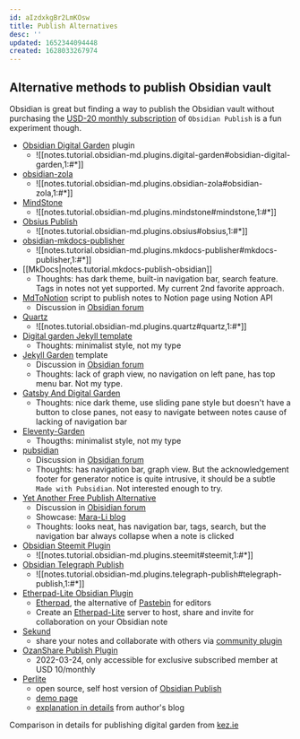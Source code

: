 ```yaml
---
id: aIzdxkgBr2LmKOsw
title: Publish Alternatives
desc: ''
updated: 1652344094448
created: 1628033267974
---
```

## Alternative methods to publish Obsidian vault

Obsidian is great but finding a way to publish the Obsidian vault without purchasing the [USD-20 monthly subscription](https://obsidian.md/publish) of `Obsidian Publish` is a fun experiment though.

- [Obsidian Digital Garden](https://github.com/oleeskild/obsidian-digital-garden) plugin
    - ![[notes.tutorial.obsidian-md.plugins.digital-garden#obsidian-digital-garden,1:#*]]
- [obsidian-zola](https://github.com/ppeetteerrs/obsidian-zola)
    - ![[notes.tutorial.obsidian-md.plugins.obsidian-zola#obsidian-zola,1:#*]]
- [MindStone](https://github.com/TuanManhCao/digital-garden)
    - ![[notes.tutorial.obsidian-md.plugins.mindstone#mindstone,1:#*]]
- [Obsius Publish](https://github.com/jonstodle/obsius-obsidian-plugin)
    - ![[notes.tutorial.obsidian-md.plugins.obsius#obsius,1:#*]]
- [obsidian-mkdocs-publisher](https://github.com/Mara-Li/obsidian-mkdocs-publisher)
    - ![[notes.tutorial.obsidian-md.plugins.mkdocs-publisher#mkdocs-publisher,1:#*]]
- [[MkDocs|notes.tutorial.mkdocs-publish-obsidian]]
    - Thoughts: has dark theme, built-in navigation bar, search feature. Tags in notes not yet supported. My current 2nd favorite approach.
- [MdToNotion](https://github.com/Layjoo/MdToNotion) script to publish notes to Notion page using Notion API
    - Discussion in [Obsidian forum](https://forum.obsidian.md/t/publish-obsidian-note-using-notion/27227)
- [Quartz](https://quartz.jzhao.xyz/)
    - ![[notes.tutorial.obsidian-md.plugins.quartz#quartz,1:#*]]
- [Digital garden Jekyll template](https://github.com/maximevaillancourt/digital-garden-jekyll-template)
    - Thoughts: minimalist style, not my type
- [Jekyll Garden](https://github.com/Jekyll-Garden/jekyll-garden.github.io) template
    - Discussion in [Obsidian forum](https://forum.obsidian.md/t/jekyll-garden-new-jekyll-theme-for-obsidian-users/23296)
    - Thoughts: lack of graph view, no navigation on left pane, has top menu bar. Not my type.
- [Gatsby And Digital Garden](https://github.com/mathieudutour/gatsby-digital-garden/)
    - Thoughts: nice dark theme, use sliding pane style but doesn't have a button to close panes, not easy to navigate between notes cause of lacking of navigation bar
- [Eleventy-Garden](https://github.com/binyamin/eleventy-garden)
    - Thougths: minimalist style, not my type
- [pubsidian](https://github.com/yoursamlan/pubsidian)
    - Discussion in [Obsidian forum](https://forum.obsidian.md/t/pubsidian-free-and-elegant-obsidian-publish-alternative/21825)
    - Thoughts: has navigation bar, graph view. But the acknowledgement footer for generator notice is quite intrusive, it should be a subtle `Made with Pubsidian`. Not interested enough to try.
- [Yet Another Free Publish Alternative](https://github.com/Mara-Li/yet-another-free-publish-alternative)
    - Discussion in [Obisidian forum](https://forum.obsidian.md/t/yet-another-free-publish-alternative-yafpa/23608)
    - Showcase: [Mara-Li blog](https://owlly-house.netlify.app/)
    - Thoughts: looks neat, has navigation bar, tags, search, but the navigation bar always collapse when a note is clicked
- [Obsidian Steemit Plugin](https://github.com/anpigon/obsidian-steemit-plugin)
    - ![[notes.tutorial.obsidian-md.plugins.steemit#steemit,1:#*]]
- [Obsidian Telegraph Publish](https://github.com/reorx/obsidian-telegraph-publish)
    - ![[notes.tutorial.obsidian-md.plugins.telegraph-publish#telegraph-publish,1:#*]]
- [Etherpad-Lite Obsidian Plugin](https://github.com/egradman/obsidian-etherpad-lite)
    - [Etherpad](https://etherpad.org/), the alternative of [Pastebin](https://pastebin.com/) for editors
    - Create an [Etherpad-Lite](https://github.com/ether/etherpad-lite) server to host, share and invite for collaboration on your Obsidian note
- [Sekund](https://www.sekund.io/)
    - share your notes and collaborate with others via [community plugin](https://github.com/Sekund/sekund-plugin-react) 
- [OzanShare Publish Plugin](https://github.com/ozntel/ozanshare-publish-plugin)
    - 2022-03-24, only accessible for exclusive subscribed member at USD 10/monthly
- [Perlite](https://github.com/secure-77/Perlite)
    - open source, self host version of [Obsidian Publish]((https://obsidian.md/publish))
    - [demo page](https://perlite.secure77.de/)
    - [explanation in details](https://secure77.de/perlite/) from author's blog


Comparison in details for publishing digital garden from [kez.ie](https://www.kez.ie/notes/choosing%20the%20right%20platform%20to%20create%20a%20public%20digital%20garden/)
